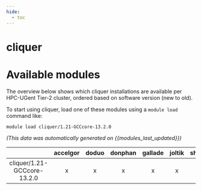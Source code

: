 ```yaml
---
hide:
  - toc
---
```


cliquer
=======

# Available modules


The overview below shows which cliquer installations are available per HPC-UGent Tier-2 cluster, ordered based on software version (new to old).

To start using cliquer, load one of these modules using a `module load` command like:

```shell
module load cliquer/1.21-GCCcore-13.2.0
```

*(This data was automatically generated on {{modules_last_updated}})*  

| |accelgor|doduo|donphan|gallade|joltik|shinx|
| :---: | :---: | :---: | :---: | :---: | :---: | :---: |
|cliquer/1.21-GCCcore-13.2.0|x|x|x|x|x|x|

